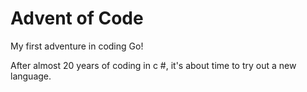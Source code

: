 # Advent of Code

My first adventure in coding Go!

After almost 20 years of coding in c #, it's about time to try out a new language.
